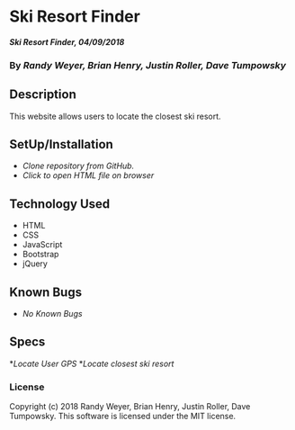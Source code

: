 # Ski Resort Finder

#### _Ski Resort Finder, 04/09/2018_

### By _**Randy Weyer, Brian Henry, Justin Roller, Dave Tumpowsky**_

## Description
This website allows users to locate the closest ski resort.

## SetUp/Installation
* _Clone repository from GitHub._
* _Click to open HTML file on browser_

## Technology Used
* HTML
* CSS
* JavaScript
* Bootstrap
* jQuery

## Known Bugs
* _No Known Bugs_

## Specs
*_Locate User GPS_
*_Locate closest ski resort_

### License
Copyright (c) 2018 Randy Weyer, Brian Henry, Justin Roller, Dave Tumpowsky.
This software is licensed under the MIT license.
